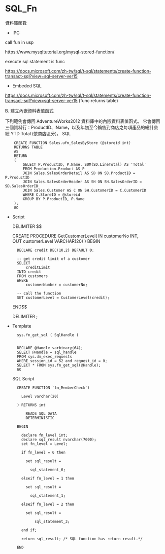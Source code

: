 # SQL_Fn
資料庫函數

* IPC

call fun in usp

https://www.mysqltutorial.org/mysql-stored-function/

execute sql statement is func

https://docs.microsoft.com/zh-tw/sql/t-sql/statements/create-function-transact-sql?view=sql-server-ver15

* Embeded SQL

https://docs.microsoft.com/zh-tw/sql/t-sql/statements/create-function-transact-sql?view=sql-server-ver15 (func returns table)


B. 建立內嵌資料表值函式

下列範例會傳回 AdventureWorks2012 資料庫中的內嵌資料表值函式。 它會傳回三個資料行：ProductID、Name，以及年初至今銷售到商店之每項產品的總計彙總 YTD Total (依商店區分)。
SQL


        CREATE FUNCTION Sales.ufn_SalesByStore (@storeid int)
        RETURNS TABLE
        AS
        RETURN
        (
            SELECT P.ProductID, P.Name, SUM(SD.LineTotal) AS 'Total'
            FROM Production.Product AS P
            JOIN Sales.SalesOrderDetail AS SD ON SD.ProductID = P.ProductID
            JOIN Sales.SalesOrderHeader AS SH ON SH.SalesOrderID = SD.SalesOrderID
            JOIN Sales.Customer AS C ON SH.CustomerID = C.CustomerID
            WHERE C.StoreID = @storeid
            GROUP BY P.ProductID, P.Name
        );
        GO

* Script

    DELIMITER $$

    CREATE PROCEDURE GetCustomerLevel(
        IN  customerNo INT,  
        OUT customerLevel VARCHAR(20)
    )
    BEGIN

        DECLARE credit DEC(10,2) DEFAULT 0;

        -- get credit limit of a customer
        SELECT 
            creditLimit 
        INTO credit
        FROM customers
        WHERE 
            customerNumber = customerNo;

        -- call the function 
        SET customerLevel = CustomerLevel(credit);
    END$$

    DELIMITER ;



* Template



        sys.fn_get_sql ( SqlHandle )  


        DECLARE @Handle varbinary(64);  
        SELECT @Handle = sql_handle   
        FROM sys.dm_exec_requests   
        WHERE session_id = 52 and request_id = 0;  
        SELECT * FROM sys.fn_get_sql(@Handle);  
        GO  


    SQL Script

        CREATE FUNCTION `fn_MemberCheck`(

          Level varchar(20)

        ) RETURNS int

            READS SQL DATA
            DETERMINISTIC

        BEGIN

          declare fn_level int;
          declare sql_result nvarchar(7000);
          set fn_level = Level;

          if fn_level = 0 then 

            set sql_result = 

              sql_statement_0;

          elseif fn_level = 1 then

            set sql_result = 

              sql_statement_1;

          elseif fn_level = 2 then

            set sql_result = 

                sql_statement_3; 

          end if;

          return sql_result; /* SQL function has return result.*/

        END
